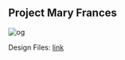 ## Project Mary Frances

![og](https://github.com/user-attachments/assets/d34e465e-28d2-499d-92c2-57cb7b862d78)

Design Files: [link](https://www.figma.com/proto/aBzrF8ruH27pMpQ2Ah7oat/superhi_VD_week_8_project-(Copy)?page-id=3379%3A397&node-id=3379-399&starting-point-node-id=3379%3A399&t=uCQtn8TAxWN2RgyS-1)

